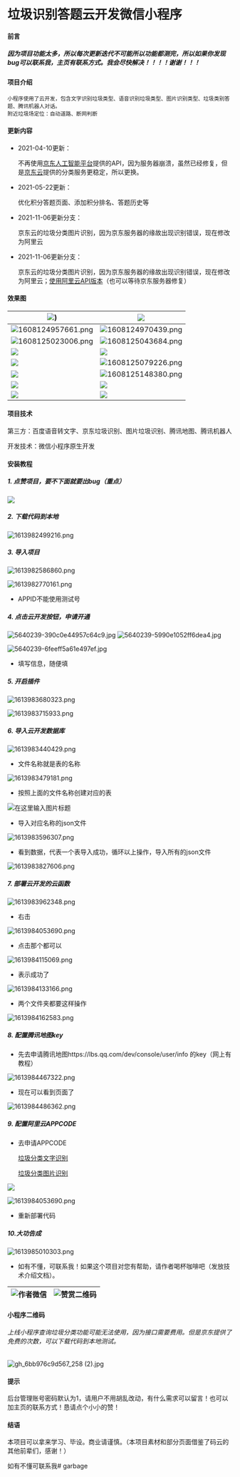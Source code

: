 #  垃圾识别答题云开发微信小程序
#### 前言
##### 因为项目功能太多，所以每次更新迭代不可能所以功能都测完，所以如果你发现bug可以联系我，主页有联系方式。我会尽快解决！！！！谢谢！！！

#### 项目介绍

```
小程序使用了云开发，包含文字识别垃圾类型、语音识别垃圾类型、图片识别类型、垃圾类别答题、腾讯机器人对话。
附近垃圾场定位：自动道路、断网判断
```

#### 更新内容

+ 2021-04-10更新：

  不再使用[京东人工智能平台](http://neuhub.jd.com/)提供的API，因为服务器崩溃，虽然已经修复，但是[京东云](https://www.jdcloud.com/cn/products/garbage-classification)提供的分类服务更稳定，所以更换。
  
+ 2021-05-22更新：

  优化积分答题页面、添加积分排名、答题历史等
  
+ 2021-11-06更新分支：

  京东云的垃圾分类图片识别，因为京东服务器的缘故出现识别错误，现在修改为阿里云

+ 2021-11-06更新分支：

    京东云的垃圾分类图片识别，因为京东服务器的缘故出现识别错误，现在修改为阿里云；[使用阿里云API版本](https://gitee.com/hccwh/garbage/tree/aliyun/)（也可以等待京东服务器修复）
#### 效果图

| ![](https://images.gitee.com/uploads/images/2020/1216/215439_a4ba2ae9_5004132.png)) | ![](https://images.gitee.com/uploads/images/2020/1216/215527_cecf6f42_5004132.png) |
| ------------------------------------------------------------ | ------------------------------------------------------------ |
| ![](https://images.gitee.com/uploads/images/2020/1216/215723_d719a0d2_5004132.png "1608124957661.png") | ![](https://images.gitee.com/uploads/images/2020/1216/215750_0d45fdb1_5004132.png "1608124970439.png") |
| ![](https://images.gitee.com/uploads/images/2020/1216/215808_bd75ef89_5004132.png "1608125023006.png") | ![](https://images.gitee.com/uploads/images/2020/1216/215823_4850d6f2_5004132.png "1608125043684.png") |
| ![](https://images.gitee.com/uploads/images/2021/0523/195235_067cf40a_5004132.png) | ![](https://images.gitee.com/uploads/images/2021/0523/195548_7bd057df_5004132.png) |
| ![](https://images.gitee.com/uploads/images/2021/0316/234531_4791031e_5004132.png) | ![](https://images.gitee.com/uploads/images/2020/1216/215856_e8180776_5004132.png "1608125079226.png") |
| ![](https://images.gitee.com/uploads/images/2021/0316/234433_7753d6eb_5004132.png) | ![](https://images.gitee.com/uploads/images/2020/1216/215924_4ea5f2f2_5004132.png "1608125148380.png") |
| ![](https://images.gitee.com/uploads/images/2021/0123/095349_d3c2a424_5004132.png) | ![](https://images.gitee.com/uploads/images/2021/0123/095447_7a395af6_5004132.png) |
| ![](https://images.gitee.com/uploads/images/2021/0316/234636_012c4b2b_5004132.png ) | ![](https://images.gitee.com/uploads/images/2021/0316/234735_f5466506_5004132.png) |

#### 项目技术

   第三方：百度语音转文字、京东垃圾识别、图片垃圾识别、腾讯地图、腾讯机器人

   开发技术：微信小程序原生开发


   #### 安装教程

   ##### 1. 点赞项目，要不下面就要出bug（重点）

![](https://images.gitee.com/uploads/images/2021/0222/202322_c857dc0c_5004132.png)

   ##### 2. 下载代码到本地

![](https://images.gitee.com/uploads/images/2021/0222/202348_8de57965_5004132.png "1613982499216.png")

   ##### 3. 导入项目

![](https://images.gitee.com/uploads/images/2021/0222/202421_0777da7e_5004132.png "1613982586860.png")
       
![](https://images.gitee.com/uploads/images/2021/0222/202633_7f06db53_5004132.png "1613982770161.png")
       
  + APPID不能使用测试号

   ##### 4. 点击云开发按钮，申请开通

![](https://images.gitee.com/uploads/images/2021/0222/205413_ce2a428c_5004132.jpeg "5640239-390c0e44957c64c9.jpg")
![](https://images.gitee.com/uploads/images/2021/0222/205421_c5b736da_5004132.jpeg "5640239-5990e1052ff6dea4.jpg")

![](https://images.gitee.com/uploads/images/2021/0222/205234_b699e9fb_5004132.jpeg "5640239-6feeff5a61e497ef.jpg")


   + 填写信息，随便填

   ##### 5. 开启插件
![](https://images.gitee.com/uploads/images/2021/0222/202820_3ba8daa7_5004132.png "1613983680323.png")

![](https://images.gitee.com/uploads/images/2021/0222/202844_ac0cc4ab_5004132.png "1613983715933.png")

   ##### 6. 导入云开发数据库
![](https://images.gitee.com/uploads/images/2021/0222/203100_ae510c26_5004132.png "1613983440429.png")

   + 文件名称就是表的名称

![](https://images.gitee.com/uploads/images/2021/0222/203144_8c35c60b_5004132.png "1613983479181.png")

   + 按照上面的文件名称创建对应的表

![](https://images.gitee.com/uploads/images/2021/0222/203232_8133eb8e_5004132.png "在这里输入图片标题")

   + 导入对应名称的json文件

![](https://images.gitee.com/uploads/images/2021/0222/203356_a3054f1e_5004132.png "1613983596307.png")

   + 看到数据，代表一个表导入成功，循环以上操作，导入所有的json文件

![](https://images.gitee.com/uploads/images/2021/0222/203425_55e8b137_5004132.png "1613983827606.png")



   ##### 7. 部署云开发的云函数


![](https://images.gitee.com/uploads/images/2021/0222/210559_0130d77f_5004132.png "1613983962348.png")


   + 右击


![](https://images.gitee.com/uploads/images/2021/0222/210632_3e44a665_5004132.png "1613984053690.png")


   + 点击那个都可以


![](https://images.gitee.com/uploads/images/2021/0222/210648_4da17234_5004132.png "1613984115069.png")


   + 表示成功了


![](https://images.gitee.com/uploads/images/2021/0222/210708_0b08c101_5004132.png "1613984133166.png")


   + 两个文件夹都要这样操作


![](https://images.gitee.com/uploads/images/2021/0222/210727_b3c994b3_5004132.png "1613984162583.png")


   ##### 8. 配置腾讯地图key

   + 先去申请腾讯地图https://lbs.qq.com/dev/console/user/info 的key（网上有教程）


![](https://images.gitee.com/uploads/images/2021/0222/210831_b95c54ae_5004132.png "1613984467322.png")


   + 现在可以看到页面了


![](https://images.gitee.com/uploads/images/2021/0222/210850_9e0f2686_5004132.png  "1613984486362.png")

##### 9. 配置阿里云APPCODE

   + 去申请APPCODE

     [垃圾分类文字识别](https://market.aliyun.com/products/57126001/cmapi00035673.html)

     [垃圾分类图片识别	](https://market.aliyun.com/products/57124001/cmapi00035623.html)

   ![](https://images.gitee.com/uploads/images/2021/1106/110421_ee5483ce_5004132.png)

![](https://images.gitee.com/uploads/images/2021/0222/203607_b1c4d153_5004132.png "1613984053690.png")

   + 重新部署代码

   ##### 10.大功告成
![](https://images.gitee.com/uploads/images/2021/0222/203630_e31a34f1_5004132.png "1613985010303.png")


   + 如有不懂，可联系我！如果这个项目对您有帮助，请作者喝杯咖啡吧（发放技术介绍文档）。

     

| ![作者微信](https://gitee.com/hccwh/nodeapp/raw/master/wxCode.jpg) | ![赞赏二维码](https://gitee.com/hccwh/nodeapp/raw/master/skm.jpg) |
| :------------------------------------: | :---------------------------------: |





#### 小程序二维码

###### 上线小程序查询垃圾分类功能可能无法使用，因为接口需要费用。但是京东提供了免费的次数，可以下载代码到本地测试。

   ![](https://images.gitee.com/uploads/images/2020/1216/215948_a71861d6_5004132.jpeg "gh_6bb976c9d567_258 (2).jpg")

   #### 提示
   后台管理账号密码默认为1，请用户不用胡乱改动，有什么需求可以留言！也可以加主页的联系方式！恳请点个小小的赞！

   #### 结语

   本项目可以拿来学习、毕设。商业请谨慎。（本项目素材和部分页面借鉴了码云的其他前辈们，感谢！）

   如有不懂可联系我# garbage
